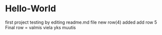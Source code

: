 # Hello-World
first project
testing by editing readme.md file
new row(4) added
add row 5
Final row = valmis
viela yks muutis

